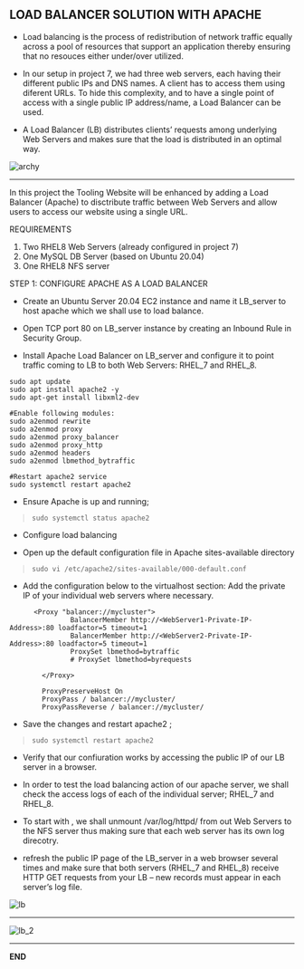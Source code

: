 ## LOAD BALANCER SOLUTION WITH APACHE

- Load balancing is the process of redistribution of network traffic equally across a pool of resources that support an application thereby ensuring that no resouces either under/over utilized.

- In our setup in project 7, we had three web servers, each having their different public IPs and DNS names.  A client has to access them using diferent URLs. To hide this complexity, and to have a single point of access with a single public IP address/name, a Load Balancer can be used.

- A Load Balancer (LB) distributes clients’ requests among underlying Web Servers and makes sure that the load is distributed in an optimal way.

![archy](https://user-images.githubusercontent.com/114196715/200878766-d8b94a01-1827-4899-95da-97497e7d92b5.png)

---

In this project the Tooling Website will be enhanced by adding a Load Balancer (Apache) to disctribute traffic between Web Servers and allow users to access our website using a single URL.

REQUIREMENTS

1. Two RHEL8 Web Servers (already configured in project 7)
2. One MySQL DB Server (based on Ubuntu 20.04)
3. One RHEL8 NFS server

STEP 1: CONFIGURE APACHE AS A LOAD BALANCER

* Create an Ubuntu Server 20.04 EC2 instance and name it LB_server to host apache which we shall use to load balance.

* Open TCP port 80 on LB_server instance by creating an Inbound Rule in Security Group.

* Install Apache Load Balancer on LB_server and configure it to point traffic coming to LB to both Web Servers: RHEL_7 and RHEL_8.

```
sudo apt update
sudo apt install apache2 -y
sudo apt-get install libxml2-dev

#Enable following modules:
sudo a2enmod rewrite
sudo a2enmod proxy
sudo a2enmod proxy_balancer
sudo a2enmod proxy_http
sudo a2enmod headers
sudo a2enmod lbmethod_bytraffic

#Restart apache2 service
sudo systemctl restart apache2

```

* Ensure Apache is up and running; 

> ` sudo systemctl status apache2 `

* Configure load balancing

- Open up the default configuration file in Apache sites-available directory 

> `sudo vi /etc/apache2/sites-available/000-default.conf ` 

- Add the configuration below to the virtualhost section: Add the private IP of your individual web servers where necessary.

```
	  <Proxy "balancer://mycluster">
               BalancerMember http://<WebServer1-Private-IP-Address>:80 loadfactor=5 timeout=1
               BalancerMember http://<WebServer2-Private-IP-Address>:80 loadfactor=5 timeout=1
               ProxySet lbmethod=bytraffic
               # ProxySet lbmethod=byrequests

        </Proxy>

        ProxyPreserveHost On
        ProxyPass / balancer://mycluster/
        ProxyPassReverse / balancer://mycluster/

```

* Save the changes and restart apache2 ; 

> ` sudo systemctl restart apache2 `

* Verify that our confiuration works by accessing the public IP of our LB server in a browser.

* In order to test the load balancing action of our apache server, we shall check the access logs of each of the individual server; RHEL_7 and RHEL_8.

- To start with , we shall unmount /var/log/httpd/ from out Web Servers to the NFS server thus making sure that each web server has its own log direcotry.

-  refresh the public IP page of the LB_server in a web browser several times and make sure that both servers (RHEL_7 and RHEL_8) receive HTTP GET requests from your LB – new records must appear in each server’s log file.

![lb](https://user-images.githubusercontent.com/114786664/204325266-00c94233-fcc8-4ab0-929c-43443d796805.png)

---

![lb_2](https://user-images.githubusercontent.com/114786664/204325271-10944bed-feb4-4655-8f03-2524595ee284.png)

---

__END__
